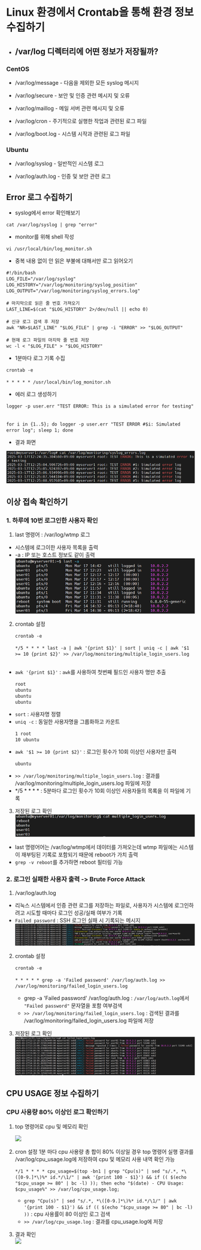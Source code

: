 # Linux 환경에서 Crontab을 통해 환경 정보 수집하기

- ## /var/log 디렉터리에 어떤 정보가 저장될까?

### CentOS

- /var/log/message - 다음을 제외한 모든 syslog 메시지

- /var/log/secure - 보안 및 인증 관련 메시지 및 오류

- /var/log/maillog - 메일 서버 관련 메시지 및 오류

- /var/log/cron - 주기적으로 실행한 작업과 관련된 로그 파일

- /var/log/boot.log - 시스템 시작과 관련된 로그 파일

### Ubuntu

- /var/log/syslog - 일반적인 시스템 로그

- /var/log/auth.log - 인증 및 보안 관련 로그


## Error 로그 수집하기
- syslog에서 error 확인해보기
```
cat /var/log/syslog | grep "error"
```
- monitor를 위해 shell 작성
```
vi /usr/local/bin/log_monitor.sh
```
- 중복 내용 없이 안 읽은 부불에 대해서만 로그 읽어오기
```
#!/bin/bash
LOG_FILE="/var/log/syslog"
LOG_HISTORY="/var/log/monitoring/syslog_position"
LOG_OUTPUT="/var/log/monitoring/syslog_errors.log"

# 마지막으로 읽은 줄 번호 가져오기
LAST_LINE=$(cat "$LOG_HISTORY" 2>/dev/null || echo 0)

# 신규 로그 검색 후 저장
awk "NR>$LAST_LINE" "$LOG_FILE" | grep -i "ERROR" >> "$LOG_OUTPUT"

# 현재 로그 파일의 마지막 줄 번호 저장
wc -l < "$LOG_FILE" > "$LOG_HISTORY"

```

- 1분마다 로그 기록 수집

```
crontab -e

* * * * * /usr/local/bin/log_monitor.sh
```

- 에러 로그 생성하기
```
logger -p user.err "TEST ERROR: This is a simulated error for testing"


for i in {1..5}; do logger -p user.err "TEST ERROR #$i: Simulated error log"; sleep 1; done
```
- 결과 화면

![alt text](image.png)

## 이상 접속 확인하기 
### 1. 하루에 10번 로그인한 사용자 확인 
1. last 명령어 : /var/log/wtmp 로그 
- 시스템에 로그이한 사용자 목록을 출력
- -a : IP 또는 호스트 정보도 같이 출력 
![alt text](image-1.png)

2. crontab 설정 
    ```
    crontab -e

    */5 * * * * last -a | awk '{print $1}' | sort | uniq -c | awk '$1 >= 10 {print $2}' >> /var/log/monitoring/multiple_login_users.log


    ```
- `awk '{print $1}'` : `awk`를 사용하여 첫번째 필드인 사용자 명만 추출 
    ```
    root
    ubuntu
    ubuntu
    ubuntu
    ```
- `sort` : 사용자명 정렬
- `uniq -c` : 동일한 사용자명을 그룹화하고 카운트 
    ```
    1 root
    10 ubuntu
    ```
- `awk '$1 >= 10 {print $2}'` : 로그인 횟수가 10회 이상인 사용자만 출력 
    ```
    ubuntu
    ```
- `>> /var/log/monitoring/multiple_login_users.log` : 결과를 /var/log/monitoring/multiple_login_users.log 파일에 저장
- */5 * * * * : 5분마다 로그인 횟수가 10회 이상인 사용자들의 목록을 이 파일에 기록

3. 저장된 로그 확인 
![alt text](image-2.png)
- last 명령어어는 /var/log/wtmp에서 데이터를 가져오는데 wtmp 파일에는 시스템이 재부팅된 기록로 포함되기 때문에 reboot가 가치 출력 
- `grep -v reboot`를 추가하면 reboot 필터링 가능 

### 2. 로그인 실패한 사용자 출력 -> Brute Force Attack
1. /var/log/auth.log
- 리눅스 시스템에서 인증 관련 로그를 저장하는 파일로, 사용자가 시스템에 로그인하려고 시도할 때마다 로그인 성공/실패 여부가 기록
- `Failed password` : SSH 로그인 실패 시 기록되는 메시지
![alt text](image-3.png)

2. crontab 설정 
    ```
    crontab -e

    * * * * * grep -a 'Failed password' /var/log/auth.log >> /var/log/monitoring/failed_login_users.log

    ```
    - grep -a 'Failed password' /var/log/auth.log : `/var/log/auth.log`에서 `"Failed password"` 문자열을 포함 여부검색 
    - `>> /var/log/monitoring/failed_login_users.log` : 검색된 결과를 /var/log/monitoring/failed_login_users.log 파일에 저장

3. 저장된 로그 확인 
![alt text](image-4.png)
## CPU USAGE 정보 수집하기
### CPU 사용량 80% 이상인 로그 확인하기
1. top 명령어로 cpu 및 메모리 확인
   <br>

   <img src="https://github.com/user-attachments/assets/47a14af0-4d06-4a0e-a5a9-d5c2bc62c1d1" width=500/>

2. cron 설정
       1분 마다 cpu 사용량 총 합이 80% 이상일 경우 top 명령어 실행 결과를 /var/log/cpu_usage.log에 저장하여 cpu 및 메모리 사용 내역 확인 가능
   ```
   */1 * * * * cpu_usage=$(top -bn1 | grep "Cpu(s)" | sed "s/.*, *\([0-9.]*\)%* id.*/\1/" | awk '{print 100 - $1}') && if (( $(echo "$cpu_usage >= 80" | bc -l) )); then echo "$(date) - CPU Usage: $cpu_usage%" >> /var/log/cpu_usage.log;
   ```
    - `grep "Cpu(s)" | sed "s/.*, *\([0-9.]*\)%* id.*/\1/" | awk '{print 100 - $1}') && if (( $(echo "$cpu_usage >= 80" | bc -l) ))`
       : cpu 사용률이 80 이상인 로그 검색
    - `>> /var/log/cpu_usage.log`
       : 결과를 cpu_usage.log에 저장
      <br>
3. 결과 확인
    <br>
       <img src="https://github.com/user-attachments/assets/c3bd4a84-e4b3-4f57-b60a-11128479eebe" width=500/>
